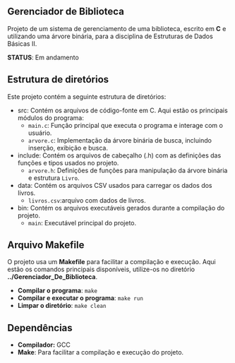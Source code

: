## Gerenciador de Biblioteca 
Projeto de um sistema de gerenciamento de uma biblioteca, escrito em __C__ e utilizando uma árvore binária, para a disciplina de Estruturas de Dados Básicas II.

**STATUS**: Em andamento

## Estrutura de diretórios

Este projeto contém a seguinte estrutura de diretórios:     

* src: Contém os arquivos de código-fonte em C. Aqui estão os principais módulos do programa:
  - `main.c`: Função principal que executa o programa e interage com o usuário.
  - `arvore.c`: Implementação da árvore binária de busca, incluindo inserção, exibição e busca.
* include: Contém os arquivos de cabeçalho (.h) com as definições das funções e tipos usados no projeto.
  - `arvore.h`: Definições de funções para manipulação da árvore binária e estrutura `Livro`.
* data: Contém os arquivos CSV usados para carregar os dados dos livros.
  - `livros.csv`:arquivo com dados de livros.
* bin: Contém os arquivos executáveis gerados durante a compilação do projeto.
  - `main`: Executável principal do projeto.


## Arquivo Makefile 

O projeto usa um **Makefile** para facilitar a compilação e execução. Aqui estão os comandos principais disponíveis, utilize-os no diretório 
**../Gerenciador_De_Biblioteca**.

- **Compilar o programa**:
  `make`
- **Compilar e executar o programa**:
  `make run`
- **Limpar o diretório**:
  `make clean`

## Dependências
- **Compilador:** GCC
- **Make**: Para facilitar a compilação e execução do projeto.